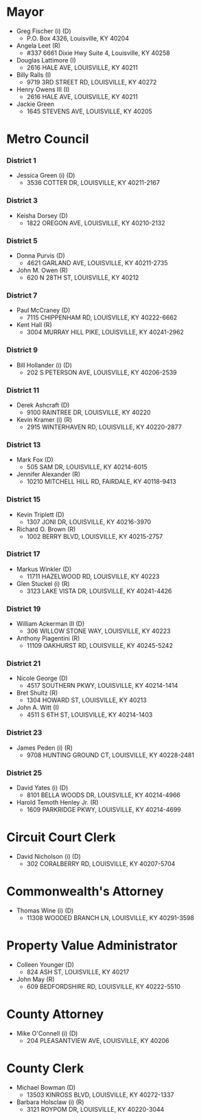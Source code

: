 # Mayor

* Greg Fischer (i) (D)
    + P.O. Box 4326, Louisville, KY 40204
* Angela Leet (R)
    + #337 6661 Dixie Hwy Suite 4, Louisville, KY 40258
* Douglas Lattimore (I)
    +  2616 HALE AVE, LOUISVILLE, KY 40211
* Billy Ralls (I)
    + 9719 3RD STREET RD, LOUISVILLE, KY 40272
* Henry Owens III (I)
    + 2616 HALE AVE, LOUISVILLE, KY 40211
* Jackie Green
    + 1645 STEVENS AVE, LOUISVILLE, KY 40205

# Metro Council

### District 1

* Jessica Green (i) (D)
    + 3536 COTTER DR, LOUISVILLE, KY 40211-2167

### District 3

* Keisha Dorsey (D)
    + 1822 OREGON AVE, LOUISVILLE, KY 40210-2132

### District 5

* Donna Purvis (D)
    + 4621 GARLAND AVE, LOUISVILLE, KY 40211-2735
* John M. Owen (R)
    + 620 N 28TH ST, LOUISVILLE, KY 40212

### District 7

* Paul McCraney (D)
    + 7115 CHIPPENHAM RD, LOUISVILLE, KY 40222-6662
* Kent Hall (R)
    + 3004 MURRAY HILL PIKE, LOUISVILLE, KY 40241-2962

### District 9

* Bill Hollander (i) (D)
    + 202 S PETERSON AVE, LOUISVILLE, KY 40206-2539

### District 11

* Derek Ashcraft (D)
    + 9100 RAINTREE DR, LOUISVILLE, KY 40220
* Kevin Kramer (i) (R)
    + 2915 WINTERHAVEN RD, LOUISVILLE, KY 40220-2877

### District 13

* Mark Fox (D)
    + 505 SAM DR, LOUISVILLE, KY 40214-6015
* Jennifer Alexander (R)
    + 10210 MITCHELL HILL RD, FAIRDALE, KY 40118-9413

### District 15

* Kevin Triplett (D)
    + 1307 JONI DR, LOUISVILLE, KY 40216-3970
* Richard O. Brown (R)
    + 1002 BERRY BLVD, LOUISVILLE, KY 40215-2757

### District 17

* Markus Winkler (D)
    + 11711 HAZELWOOD RD, LOUISVILLE, KY 40223
* Glen Stuckel (i) (R)
    + 3123 LAKE VISTA DR, LOUISVILLE, KY 40241-4426

### District 19

* William Ackerman III (D)
    + 306 WILLOW STONE WAY, LOUISVILLE, KY 40223
* Anthony Piagentini (R)
    + 11109 OAKHURST RD, LOUISVILLE, KY 40245-5242

### District 21

* Nicole George (D)
    + 4517 SOUTHERN PKWY, LOUISVILLE, KY 40214-1414
* Bret Shultz (R)
    + 1304 HOWARD ST, LOUISVILLE, KY 40213
* John A. Witt (I)
    + 4511 S 6TH ST, LOUISVILLE, KY 40214-1403

### District 23

* James Peden (i) (R)
    + 9708 HUNTING GROUND CT, LOUISVILLE, KY 40228-2481

### District 25

* David Yates (i) (D)
    + 8101 BELLA WOODS DR, LOUISVILLE, KY 40214-4966
* Harold Temoth Henley Jr. (R)
    + 1609 PARKRIDGE PKWY, LOUISVILLE, KY 40214-4699

# Circuit Court Clerk

* David Nicholson (i) (D)
    + 302 CORALBERRY RD, LOUISVILLE, KY 40207-5704

# Commonwealth's Attorney

* Thomas Wine (i) (D)
    + 11308 WOODED BRANCH LN, LOUISVILLE, KY 40291-3598

# Property Value Administrator

* Colleen Younger (D)
    + 824 ASH ST, LOUISVILLE, KY 40217
* John May (R)
    + 609 BEDFORDSHIRE RD, LOUISVILLE, KY 40222-5510

# County Attorney

* Mike O'Connell (i) (D)
    + 204 PLEASANTVIEW AVE, LOUISVILLE, KY 40206

# County Clerk

* Michael Bowman (D)
    + 13503 KINROSS BLVD, LOUISVILLE, KY 40272-1337
* Barbara Holsclaw (i) (R)
    +  3121 ROYPOM DR, LOUISVILLE, KY 40220-3044
